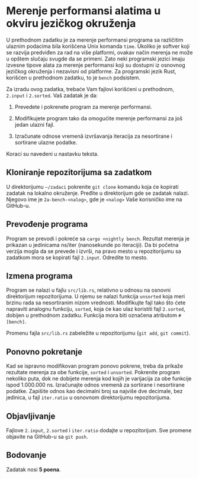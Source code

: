 # Merenje performansi alatima u okviru jezičkog okruženja

U prethodnom zadatku je za merenje performansi programa sa različitim
ulaznim podacima bila korišćena Unix komanda `time`. Ukoliko je softver
koji se razvija predviđen za rad na više platformi, ovakav način merenja
ne može u opštem slučaju svugde da se primeni. Zato neki programski
jezici imaju izvesne tipove alata za merenje performansi koji su
dostupni iz osnovnog jezičkog okruženja i nezavisni od platforme. Za
programski jezik Rust, korišćen u prethodnom zadatku, to je `bench`
podsistem.

Za izradu ovog zadatka, trebaće Vam fajlovi korišćeni u prethodnom,
`2.input` i `2.sorted`. Vaš zadatak je da:

1. Prevedete i pokrenete program za merenje performansi.

2. Modifikujete program tako da omogućite merenje performansi za
   još jedan ulazni fajl.

3. Izračunate odnose vremenâ izvršavanja iteracija za nesortirane
   i sortirane ulazne podatke.

Koraci su navedeni u nastavku teksta.

## Kloniranje repozitorijuma sa zadatkom

U direktorijumu `~/zadaci` pokrenite `git clone` komandu koja će
kopirati zadatak na lokalno okruženje. Pređite u direktorijum gde
se zadatak nalazi. Njegovo ime je `2a-bench-<nalog>`, gde je
`<nalog>` Vaše korisničko ime na GitHub-u.

## Prevođenje programa

Program se prevodi i pokreće sa `cargo +nightly bench`. Rezultat
merenja je prikazan u jedinicama ns/iter (nanosekunde po iteraciji).
Da bi početna verzija mogla da se prevede i izvrši, na pravo mesto
u repozitorijumu sa zadatkom mora se kopirati fajl `2.input`.
Odredite to mesto.

## Izmena programa

Program se nalazi u fajlu `src/lib.rs`, relativno u odnosu na osnovni
direktorijum repozitorijuma. U njemu se nalazi funkcija `unsorted` koja
meri brzinu rada sa nesortiranim nizom vrednosti. Modifikujte fajl tako
što ćete napraviti analognu funkciju, `sorted`, koja će kao ulaz
koristiti fajl `2.sorted`, dobijen u prethodnom zadatku. Funkcija mora
biti označena atributom `#[bench]`.

Promenu fajla `src/lib.rs` zabeležite u repozitorijumu (`git add`,
`git commit`).

## Ponovno pokretanje

Kad se ispravno modifikovan program ponovo pokrene, treba da prikaže
rezultate merenja za obe funkcije, `sorted` i `unsorted`. Pokrenite
program nekoliko puta, dok ne dobijete merenja kod kojih je varijacija
za obe funkcije ispod 1.000.000 ns. Izračunajte odnos vremenâ za sortirane
i nesortirane podatke. Zapišite odnos kao decimalni broj sa najviše dve
decimale, bez jedinica, u fajl `iter.ratio` u osnovnom direktorijumu
repozitorijuma.

## Objavljivanje

Fajlove `2.input`, `2.sorted` i `iter.ratio` dodajte u repozitorijum.
Sve promene objavite na GitHub-u sa `git push`.

## Bodovanje

Zadatak nosi __5 poena__.
